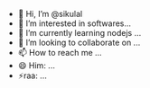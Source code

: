 - 👋 Hi, I’m @sikulal
- 👀 I’m interested in softwares...
- 🌱 I’m currently learning nodejs ...
- 💞️ I’m looking to collaborate on ...
- 📫 How to reach me ...
- 😄 Him: ...
- ⚡raa: ...

<!---
sikulal/sikulal is a ✨ special ✨ repository because its `README.md` (this file) appears on your GitHub profile.
You can click the Preview link to take a look at your changes.
--->
